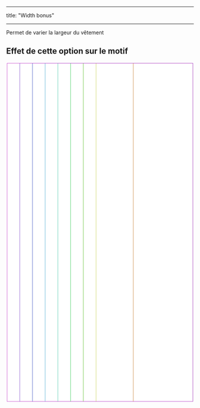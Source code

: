 - - -
title: "Width bonus"
- - -

Permet de varier la largeur du vêtement

## Effet de cette option sur le motif

![Cette image montre l'effet de cette option en superposant plusieurs variantes qui ont une valeur différente pour cette option](tiberius_widthbonus_sample.svg "Effet de cette option sur le modèle")

